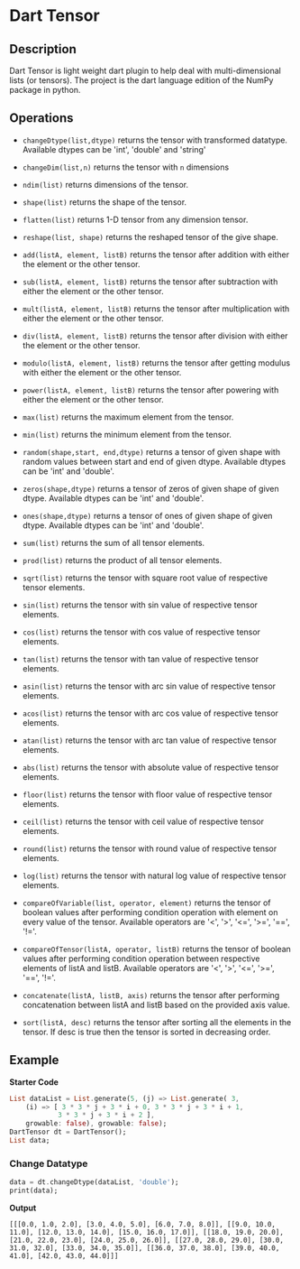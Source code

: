 # Dart Tensor
<!--Image here-->

## Description
Dart Tensor is light weight dart plugin to help deal with multi-dimensional lists (or tensors). The project is the dart language edition of the NumPy package in python.

## Operations
- ```changeDtype(list,dtype)``` returns the tensor with transformed datatype. Available dtypes can be 'int', 'double' and 'string'

- ```changeDim(list,n)``` returns the tensor with `n` dimensions

- ```ndim(list)``` returns dimensions of the tensor.

- ```shape(list)``` returns the shape of the tensor.

- ```flatten(list)``` returns 1-D tensor from any dimension tensor.

- ```reshape(list, shape)``` returns the reshaped tensor of the give shape.

- ```add(listA, element, listB)``` returns the tensor after addition with either the element or the other tensor.

- ```sub(listA, element, listB)``` returns the tensor after subtraction with either the element or the other tensor.

- ```mult(listA, element, listB)``` returns the tensor after multiplication with either the element or the other tensor.

- ```div(listA, element, listB)``` returns the tensor after division with either the element or the other tensor.

- ```modulo(listA, element, listB)``` returns the tensor after getting modulus with either the element or the other tensor.

- ```power(listA, element, listB)``` returns the tensor after powering with either the element or the other tensor.

- ```max(list)``` returns the maximum element from the tensor.

- ```min(list)``` returns the minimum element from the tensor.

- ```random(shape,start, end,dtype)``` returns a tensor of given shape with random values between start and end of given dtype. Available dtypes can be 'int' and 'double'.

- ```zeros(shape,dtype)``` returns a tensor of zeros of given shape of given dtype. Available dtypes can be 'int' and 'double'.

- ```ones(shape,dtype)``` returns a tensor of ones of given shape of given dtype. Available dtypes can be 'int' and 'double'.

- ```sum(list)``` returns the sum of all tensor elements.

- ```prod(list)``` returns the product of all tensor elements.

- ```sqrt(list)``` returns the tensor with square root value of respective tensor elements.

- ```sin(list)``` returns the tensor with sin value of respective tensor elements.

- ```cos(list)``` returns the tensor with cos value of respective tensor elements.

- ```tan(list)``` returns the tensor with tan value of respective tensor elements.

- ```asin(list)``` returns the tensor with arc sin value of respective tensor elements.

- ```acos(list)``` returns the tensor with arc cos value of respective tensor elements.

- ```atan(list)``` returns the tensor with arc tan value of respective tensor elements.

- ```abs(list)``` returns the tensor with absolute value of respective tensor elements.

- ```floor(list)``` returns the tensor with floor value of respective tensor elements.

- ```ceil(list)``` returns the tensor with ceil value of respective tensor elements.

- ```round(list)``` returns the tensor with round value of respective tensor elements.

- ```log(list)``` returns the tensor with natural log value of respective tensor elements.

- ```compareOfVariable(list, operator, element)``` returns the tensor of boolean values after performing condition operation with element on every value of the tensor. Available operators are '<', '>', '<=', '>=', '==', '!='.

- ```compareOfTensor(listA, operator, listB)``` returns the tensor of boolean values after performing condition operation between respective elements of listA and listB. Available operators are '<', '>', '<=', '>=', '==', '!='.

- ```concatenate(listA, listB, axis)``` returns the tensor after performing concatenation between listA and listB based on the provided axis value.

- ```sort(listA, desc)``` returns the tensor after sorting all the elements in the tensor. If desc is true then the tensor is sorted in decreasing order.

## Example

**Starter Code**

```dart
List dataList = List.generate(5, (j) => List.generate( 3,
    (i) => [ 3 * 3 * j + 3 * i + 0, 3 * 3 * j + 3 * i + 1,
            3 * 3 * j + 3 * i + 2 ],
    growable: false), growable: false);
DartTensor dt = DartTensor();
List data;
```

### Change Datatype

```dart
data = dt.changeDtype(dataList, 'double');
print(data);
```

**Output**
```
[[[0.0, 1.0, 2.0], [3.0, 4.0, 5.0], [6.0, 7.0, 8.0]], [[9.0, 10.0, 11.0], [12.0, 13.0, 14.0], [15.0, 16.0, 17.0]], [[18.0, 19.0, 20.0], [21.0, 22.0, 23.0], [24.0, 25.0, 26.0]], [[27.0, 28.0, 29.0], [30.0, 31.0, 32.0], [33.0, 34.0, 35.0]], [[36.0, 37.0, 38.0], [39.0, 40.0, 41.0], [42.0, 43.0, 44.0]]]
```
